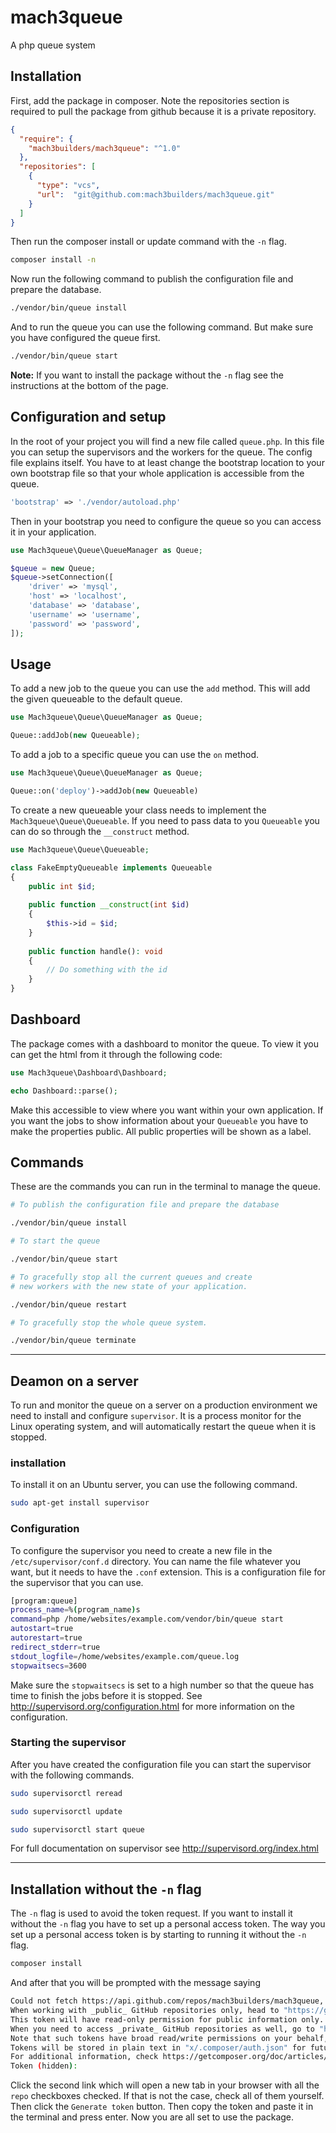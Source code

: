 # mach3queue

A php queue system

## Installation

First, add the package in composer.
Note the repositories section is required to pull the package from github because it is a private repository.

```json
{
  "require": {
    "mach3builders/mach3queue": "^1.0"
  },
  "repositories": [
    {
      "type": "vcs",
      "url":  "git@github.com:mach3builders/mach3queue.git"
    }
  ]
}
```

Then run the composer install or update command with the `-n` flag.

```bash
composer install -n
```

Now run the following command to publish the configuration file and prepare the database.

```bash
./vendor/bin/queue install
```

And to run the queue you can use the following command. But make sure you have configured the queue first.

```bash
./vendor/bin/queue start
```

**Note:** If you want to install the package without the `-n` flag see the instructions at the bottom of the page.

## Configuration and setup
In the root of your project you will find a new file called `queue.php`.
In this file you can setup the supervisors and the workers for the queue.
The config file explains itself.
You have
to at least change the bootstrap location to your own bootstrap file
so that your whole application is accessible from the queue.

```php
'bootstrap' => './vendor/autoload.php'
```

Then in your bootstrap you need to configure the queue so you can access it in your application.

```php
use Mach3queue\Queue\QueueManager as Queue;

$queue = new Queue;
$queue->setConnection([
    'driver' => 'mysql',
    'host' => 'localhost',
    'database' => 'database',
    'username' => 'username',
    'password' => 'password',
]);
```

## Usage
To add a new job to the queue you can use the `add` method. This will add the given queueable to the default queue.

```php
use Mach3queue\Queue\QueueManager as Queue;

Queue::addJob(new Queueable);
```

To add a job to a specific queue you can use the `on` method.

```php
use Mach3queue\Queue\QueueManager as Queue;

Queue::on('deploy')->addJob(new Queueable)
```

To create a new queueable your class needs to implement the `Mach3queue\Queue\Queueable`.
If you need to pass data to you `Queueable` you can do so through the `__construct` method.

```php
use Mach3queue\Queue\Queueable;

class FakeEmptyQueueable implements Queueable
{
    public int $id;
    
    public function __construct(int $id)
    {
        $this->id = $id;
    }
    
    public function handle(): void
    {
        // Do something with the id
    }
}
```

## Dashboard
The package comes with a dashboard to monitor the queue.
To view it you can get the html from it through the following code:

```php
use Mach3queue\Dashboard\Dashboard;

echo Dashboard::parse();
```

Make this accessible to view where you want within your own application.
If you want the jobs to show information about your `Queueable` you have to make the properties public.
All public properties will be shown as a label.


## Commands
These are the commands you can run in the terminal to manage the queue.

```bash
# To publish the configuration file and prepare the database

./vendor/bin/queue install
```
```bash
# To start the queue

./vendor/bin/queue start
```
```bash
# To gracefully stop all the current queues and create 
# new workers with the new state of your application.

./vendor/bin/queue restart
```
```bash
# To gracefully stop the whole queue system.

./vendor/bin/queue terminate
```

---

## Deamon on a server

To run and monitor the queue on a server on a production environment we need to install and configure `supervisor`.
It is a process monitor for the Linux operating system, and will automatically restart the queue when it is stopped.

### installation
To install it on an Ubuntu server, you can use the following command.

```bash
sudo apt-get install supervisor
```

### Configuration
To configure the supervisor you need to create a new file in the `/etc/supervisor/conf.d` directory.
You can name the file whatever you want, but it needs to have the `.conf` extension.
This is a configuration file for the supervisor that you can use.

```bash
[program:queue]
process_name=%(program_name)s
command=php /home/websites/example.com/vendor/bin/queue start
autostart=true
autorestart=true
redirect_stderr=true
stdout_logfile=/home/websites/example.com/queue.log
stopwaitsecs=3600
```
Make sure the `stopwaitsecs` is set to a high number so that the queue has time to finish the jobs before it is stopped.
See http://supervisord.org/configuration.html for more information on the configuration.

### Starting the supervisor

After you have created the configuration file you can start the supervisor with the following commands.

```bash
sudo supervisorctl reread

sudo supervisorctl update

sudo supervisorctl start queue
```

For full documentation on supervisor see http://supervisord.org/index.html

---

## Installation without the `-n` flag
The `-n` flag is used to avoid the token request.
If you want to install it without the `-n` flag you have to set up a personal access token.
The way you set up a personal access token is by starting to running it without the `-n` flag. 

```bash
composer install
```
And after that you will be prompted with the message saying 

```bash
Could not fetch https://api.github.com/repos/mach3builders/mach3queue, please review your configured GitHub OAuth token or enter a new one to access private repos
When working with _public_ GitHub repositories only, head to "https://github.com/settings/tokens/new?scopes=&description=x" to retrieve a token.
This token will have read-only permission for public information only.
When you need to access _private_ GitHub repositories as well, go to "https://github.com/settings/tokens/new?scopes=repo&description=x"
Note that such tokens have broad read/write permissions on your behalf, even if not needed by Composer.
Tokens will be stored in plain text in "x/.composer/auth.json" for future use by Composer.
For additional information, check https://getcomposer.org/doc/articles/authentication-for-private-packages.md#github-oauth
Token (hidden):
```
Click the second link which will open a new tab in your browser with all the `repo` checkboxes checked.
If that is not the case, check all of them yourself. 
Then click the `Generate token` button.
Then copy the token and paste it in the terminal and press enter.
Now you are all set to use the package. 

